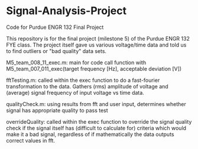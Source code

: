 # Signal-Analysis-Project
Code for Purdue ENGR 132 Final Project 

This repository is for the final project (milestone 5) of the Purdue ENGR 132 FYE class. 
The project itself gave us various voltage/time data and told us to find outliers or "bad quality" data sets. 

M5_team_008_11_exec.m: main for code 
call function with M5_team_007_011_exec(target frequency [Hz], acceptable deviation [V]) 

fftTesting.m: called within the exec function to do a fast-fourier transformation to the data. 
Gathers (rms) amplitude of voltage and (average) signal frequency of input voltage vs time data. 

qualityCheck.m: using results from fft and user input, determines whether 
signal has appropriate quality to pass test

overrideQuality: called within the exec function to override the signal quality check 
if the signal itself has (difficult to calculate for) criteria which would make it a bad signal, regardless of if mathematically the data outputs correct values in fft. 

